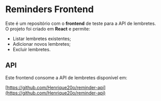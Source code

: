 # Reminders Frontend

Este é um repositório com o **frontend** de teste para a API de lembretes.  
O projeto foi criado em **React** e permite:

- Listar lembretes existentes;
- Adicionar novos lembretes;
- Excluir lembretes.

## API

Este frontend consome a API de lembretes disponível em:

[https://github.com/Henrique20o/reminder-api](https://github.com/Henrique20o/reminder-api)
